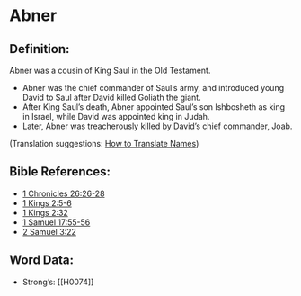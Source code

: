 # Abner

## Definition:

Abner was a cousin of King Saul in the Old Testament.

* Abner was the chief commander of Saul’s army, and introduced young David to Saul after David killed Goliath the giant.
* After King Saul’s death, Abner appointed Saul’s son Ishbosheth as king in Israel, while David was appointed king in Judah.
* Later, Abner was treacherously killed by David’s chief commander, Joab.

(Translation suggestions: [How to Translate Names](../../translate/translate-names))

## Bible References:

* [1 Chronicles 26:26-28](rc://en/tn/help/1ch/26/26)
* [1 Kings 2:5-6](rc://en/tn/help/1ki/02/05)
* [1 Kings 2:32](rc://en/tn/help/1ki/02/32)
* [1 Samuel 17:55-56](rc://en/tn/help/1sa/17/55)
* [2 Samuel 3:22](rc://en/tn/help/2sa/03/22)

## Word Data:

* Strong’s: [[H0074]]
